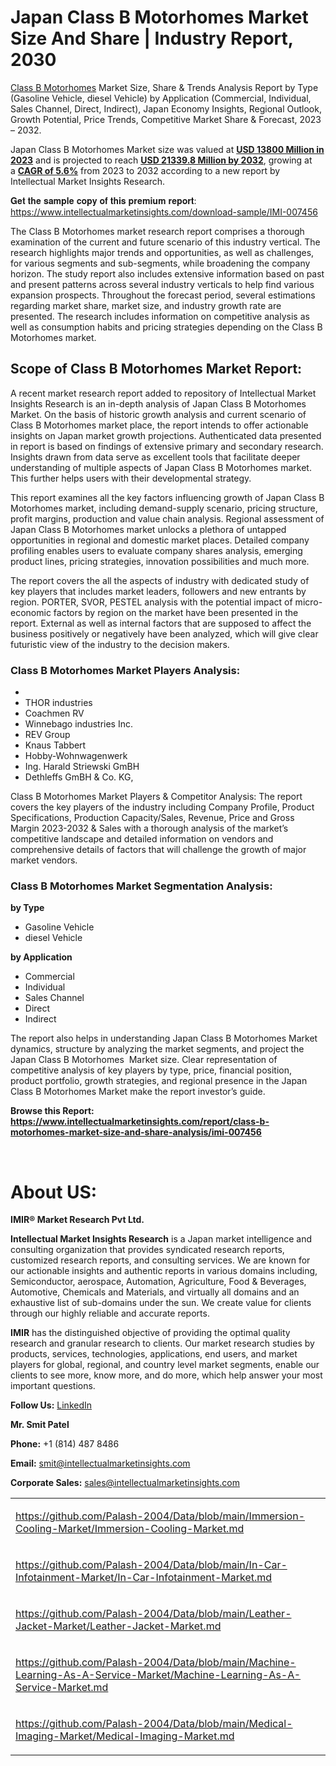 <h1>Japan Class B Motorhomes Market Size And Share | Industry Report, 2030</h1>
<p><a href="https://www.intellectualmarketinsights.com/report/class-b-motorhomes-market-size-and-share-analysis/imi-007456">Class B Motorhomes</a> Market Size, Share &amp; Trends Analysis Report by Type (Gasoline Vehicle, diesel Vehicle) by Application (Commercial, Individual, Sales Channel, Direct, Indirect), Japan Economy Insights, Regional Outlook, Growth Potential, Price Trends, Competitive Market Share &amp; Forecast, 2023 &ndash; 2032.</p>
<p>Japan Class B Motorhomes Market size was valued at&nbsp;<strong><u>USD 13800 Million in 2023</u></strong>&nbsp;and is projected to reach&nbsp;<strong><u>USD 21339.8 Million by 2032</u></strong>, growing at a&nbsp;<strong><u>CAGR of 5.6%</u></strong>&nbsp;from 2023 to 2032 according to a new report by Intellectual Market Insights Research.</p>
<p>𝐆𝐞𝐭 𝐭𝐡𝐞 𝐬𝐚𝐦𝐩𝐥𝐞 𝐜𝐨𝐩𝐲 𝐨𝐟 𝐭𝐡𝐢𝐬 𝐩𝐫𝐞𝐦𝐢𝐮𝐦 𝐫𝐞𝐩𝐨𝐫𝐭: <a href="https://www.intellectualmarketinsights.com/download-sample/IMI-007456">https://www.intellectualmarketinsights.com/download-sample/IMI-007456</a></p>
<p>The Class B Motorhomes market research report comprises a thorough examination of the current and future scenario of this industry vertical. The research highlights major trends and opportunities, as well as challenges, for various segments and sub-segments, while broadening the company horizon. The study report also includes extensive information based on past and present patterns across several industry verticals to help find various expansion prospects. Throughout the forecast period, several estimations regarding market share, market size, and industry growth rate are presented. The research includes information on competitive analysis as well as consumption habits and pricing strategies depending on the Class B Motorhomes market.</p>
<h2>Scope of Class B Motorhomes Market Report:</h2>
<p>A recent market research report added to repository of Intellectual Market Insights Research is an in-depth analysis of Japan Class B Motorhomes Market. On the basis of historic growth analysis and current scenario of Class B Motorhomes market place, the report intends to offer actionable insights on Japan market growth projections. Authenticated data presented in report is based on findings of extensive primary and secondary research. Insights drawn from data serve as excellent tools that facilitate deeper understanding of multiple aspects of Japan Class B Motorhomes market. This further helps users with their developmental strategy.</p>
<p>This report examines all the key factors influencing growth of Japan Class B Motorhomes market, including demand-supply scenario, pricing structure, profit margins, production and value chain analysis. Regional assessment of Japan Class B Motorhomes market unlocks a plethora of untapped opportunities in regional and domestic market places. Detailed company profiling enables users to evaluate company shares analysis, emerging product lines, pricing strategies, innovation possibilities and much more.</p>
<p>The report covers the all the aspects of industry with dedicated study of key players that includes market leaders, followers and new entrants by region. PORTER, SVOR, PESTEL analysis with the potential impact of micro-economic factors by region on the market have been presented in the report. External as well as internal factors that are supposed to affect the business positively or negatively have been analyzed, which will give clear futuristic view of the industry to the decision makers.</p>
<h3>Class B Motorhomes Market Players Analysis:</h3>
<ul>
<li>&nbsp;</li>
<li>THOR industries</li>
<li>Coachmen RV</li>
<li>Winnebago industries Inc.</li>
<li>REV Group</li>
<li>Knaus Tabbert</li>
<li>Hobby-Wohnwagenwerk</li>
<li>Ing. Harald Striewski GmBH</li>
<li>Dethleffs GmBH &amp; Co. KG,</li>
</ul>
<p>Class B Motorhomes Market Players &amp; Competitor Analysis: The report covers the key players of the industry including Company Profile, Product Specifications, Production Capacity/Sales, Revenue, Price and Gross Margin 2023-2032 &amp; Sales with a thorough analysis of the market&rsquo;s competitive landscape and detailed information on vendors and comprehensive details of factors that will challenge the growth of major market vendors.</p>
<h3>Class B Motorhomes Market Segmentation Analysis:</h3>
<p><strong>by Type</strong></p>
<ul>
<li>Gasoline Vehicle</li>
<li>diesel Vehicle</li>
</ul>
<p><strong>by Application</strong></p>
<ul>
<li>Commercial</li>
<li>Individual</li>
<li>Sales Channel</li>
<li>Direct</li>
<li>Indirect</li>
</ul>
<p>The report also helps in understanding Japan Class B Motorhomes Market dynamics, structure by analyzing the market segments, and project the Japan Class B Motorhomes &nbsp;Market size. Clear representation of competitive analysis of key players by type, price, financial position, product portfolio, growth strategies, and regional presence in the Japan Class B Motorhomes Market make the report investor&rsquo;s guide.</p>
<p><strong>Browse this Report: </strong><a href="https://www.intellectualmarketinsights.com/report/class-b-motorhomes-market-size-and-share-analysis/imi-007456"><strong>https://www.intellectualmarketinsights.com/report/class-b-motorhomes-market-size-and-share-analysis/imi-007456</strong></a><strong> &nbsp;</strong></p>
<p>&nbsp;</p>
<h1>About US:</h1>
<p><strong>IMIR&reg; Market Research Pvt Ltd.</strong></p>
<p><strong>Intellectual Market Insights Research</strong> is a Japan market intelligence and consulting organization that provides syndicated research reports, customized research reports, and consulting services. We are known for our actionable insights and authentic reports in various domains including, Semiconductor, aerospace, Automation, Agriculture, Food &amp; Beverages, Automotive, Chemicals and Materials, and virtually all domains and an exhaustive list of sub-domains under the sun. We create value for clients through our highly reliable and accurate reports.</p>
<p><strong>IMIR</strong> has the distinguished objective of providing the optimal quality research and granular research to clients. Our market research studies by products, services, technologies, applications, end users, and market players for global, regional, and country level market segments, enable our clients to see more, know more, and do more, which help answer your most important questions.</p>
<p><strong>Follow Us:</strong> <a href="https://www.linkedin.com/company/imir-marketresearch/">LinkedIn</a></p>
<p><strong>Mr. Smit Patel</strong></p>
<p><strong>Phone:</strong> +1 (814) 487 8486</p>
<p><strong>Email:</strong> <a href="mailto:smit@intellectualmarketinsights.com">smit@intellectualmarketinsights.com</a></p>
<p><strong>Corporate Sales:</strong> <a href="mailto:sales@intellectualmarketinsights.com">sales@intellectualmarketinsights.com</a></p>
<table width="0">
<tbody>
<tr>
<td>
<p><a href="https://github.com/Palash-2004/Data/blob/main/Immersion-Cooling-Market/Immersion-Cooling-Market.md">https://github.com/Palash-2004/Data/blob/main/Immersion-Cooling-Market/Immersion-Cooling-Market.md</a></p>
</td>
</tr>
<tr>
<td>
<p><a href="https://github.com/Palash-2004/Data/blob/main/In-Car-Infotainment-Market/In-Car-Infotainment-Market.md">https://github.com/Palash-2004/Data/blob/main/In-Car-Infotainment-Market/In-Car-Infotainment-Market.md</a></p>
</td>
</tr>
<tr>
<td>
<p><a href="https://github.com/Palash-2004/Data/blob/main/Leather-Jacket-Market/Leather-Jacket-Market.md">https://github.com/Palash-2004/Data/blob/main/Leather-Jacket-Market/Leather-Jacket-Market.md</a></p>
</td>
</tr>
<tr>
<td>
<p><a href="https://github.com/Palash-2004/Data/blob/main/Machine-Learning-As-A-Service-Market/Machine-Learning-As-A-Service-Market.md">https://github.com/Palash-2004/Data/blob/main/Machine-Learning-As-A-Service-Market/Machine-Learning-As-A-Service-Market.md</a></p>
</td>
</tr>
<tr>
<td>
<p><a href="https://github.com/Palash-2004/Data/blob/main/Medical-Imaging-Market/Medical-Imaging-Market.md">https://github.com/Palash-2004/Data/blob/main/Medical-Imaging-Market/Medical-Imaging-Market.md</a></p>
</td>
</tr>
</tbody>
</table>
<p>&nbsp;</p>
<p>&nbsp;</p>
